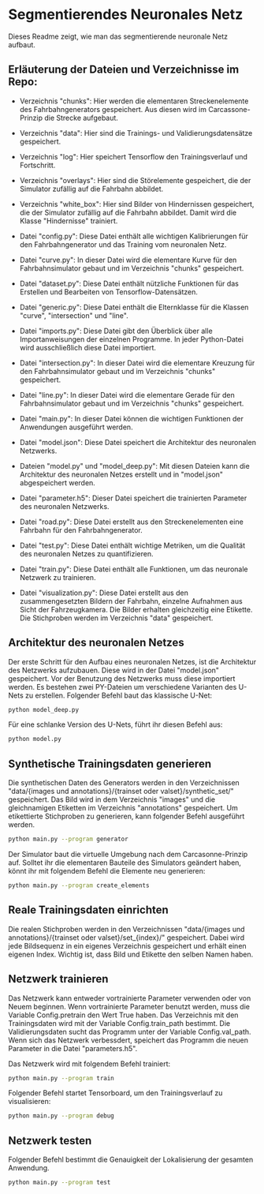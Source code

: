 # Segmentierendes Neuronales Netz

Dieses Readme zeigt, wie man das segmentierende neuronale Netz aufbaut.

## Erläuterung der Dateien und Verzeichnisse im Repo:
* Verzeichnis "chunks": 
Hier werden die elementaren Streckenelemente des Fahrbahngenerators gespeichert. 
Aus diesen wird im Carcassone-Prinzip die Strecke aufgebaut.

* Verzeichnis "data":
Hier sind die Trainings- und Validierungsdatensätze gespeichert.

* Verzeichnis "log":
Hier speichert Tensorflow den Trainingsverlauf und Fortschritt.

* Verzeichnis "overlays":
Hier sind die Störelemente gespeichert, die der Simulator zufällig auf die Fahrbahn abbildet.

* Verzeichnis "white_box":
Hier sind Bilder von Hindernissen gespeichert, die der Simulator zufällig auf die Fahrbahn abbildet. 
Damit wird die Klasse "Hindernisse" trainiert.

* Datei "config.py":
Diese Datei enthält alle wichtigen Kalibrierungen für den Fahrbahngenerator und das Training vom 
neuronalen Netz.

* Datei "curve.py":
In dieser Datei wird die elementare Kurve für den Fahrbahnsimulator gebaut und im Verzeichnis 
"chunks" gespeichert.

* Datei "dataset.py":
Diese Datei enthält nützliche Funktionen für das Erstellen und Bearbeiten von Tensorflow-Datensätzen.

* Datei "generic.py":
Diese Datei enthält die Elternklasse für die Klassen "curve", "intersection" und "line".

* Datei "imports.py":
Diese Datei gibt den Überblick über alle Importanweisungen der einzelnen Programme. 
In jeder Python-Datei wird ausschließlich diese Datei importiert.

* Datei "intersection.py":
In dieser Datei wird die elementare Kreuzung für den Fahrbahnsimulator gebaut und im Verzeichnis 
"chunks" gespeichert.

* Datei "line.py":
In dieser Datei wird die elementare Gerade für den Fahrbahnsimulator gebaut und im Verzeichnis 
"chunks" gespeichert.

* Datei "main.py":
In dieser Datei können die wichtigen Funktionen der Anwendungen ausgeführt werden.

* Datei "model.json":
Diese Datei speichert die Architektur des neuronalen Netzwerks.

* Dateien "model.py" und "model_deep.py":
Mit diesen Dateien kann die Architektur des neuronalen Netzes erstellt und in "model.json" abgespeichert werden.

* Datei "parameter.h5":
Dieser Datei speichert die trainierten Parameter des neuronalen Netzwerks.

* Datei "road.py":
Diese Datei erstellt aus den Streckenelementen eine Fahrbahn für den Fahrbahngenerator.

* Datei "test.py":
Diese Datei enthält wichtige Metriken, um die Qualität des neuronalen Netzes zu quantifizieren.

* Datei "train.py":
Diese Datei enthält alle Funktionen, um das neuronale Netzwerk zu trainieren.

* Datei "visualization.py":
Diese Datei erstellt aus den zusammengesetzten Bildern der Fahrbahn, einzelne Aufnahmen aus Sicht der Fahrzeugkamera.
Die Bilder erhalten gleichzeitig eine Etikette. Die Stichproben werden im Verzeichnis "data" gespeichert.

## Architektur des neuronalen Netzes
Der erste Schritt für den Aufbau eines neuronalen Netzes, ist die Architektur des Netzwerks aufzubauen.
Diese wird in der Datei "model.json" gespeichert. Vor der Benutzung des Netzwerks muss diese importiert werden.
Es bestehen zwei PY-Dateien um verschiedene Varianten des U-Nets zu erstellen.
Folgender Befehl baut das klassische U-Net:

``` bash
python model_deep.py
```

Für eine schlanke Version des U-Nets, führt ihr diesen Befehl aus:

``` bash
python model.py
```

## Synthetische Trainingsdaten generieren
Die synthetischen Daten des Generators werden in den Verzeichnissen "data/{images und annotations}/{trainset oder valset}/synthetic_set/" gespeichert.
Das Bild wird in dem Verzeichnis "images" und die gleichnamigen Etiketten im Verzeichnis "annotations" gespeichert.
Um etikettierte Stichproben zu generieren, kann folgender Befehl ausgeführt werden.

``` bash
python main.py --program generator
```

Der Simulator baut die virtuelle Umgebung nach dem Carcasonne-Prinzip auf. 
Solltet ihr die elementaren Bauteile des Simulators geändert haben, könnt ihr mit folgendem Befehl die Elemente neu generieren:

``` bash
python main.py --program create_elements
```

## Reale Trainingsdaten einrichten

Die realen Stichproben werden in den Verzeichnissen  "data/{images und annotations}/{trainset oder valset}/set_{index}/" gespeichert.
Dabei wird jede Bildsequenz in ein eigenes Verzeichnis gespeichert und erhält einen eigenen Index.
Wichtig ist, dass Bild und Etikette den selben Namen haben.

## Netzwerk trainieren

Das Netzwerk kann entweder vortrainierte Parameter verwenden oder von Neuem beginnen. 
Wenn vortrainierte Parameter benutzt werden, muss die Variable Config.pretrain den Wert True haben.
Das Verzeichnis mit den Trainingsdaten wird mit der Variable Config.train_path bestimmt.
Die Validierungsdaten sucht das Programm unter der Variable Config.val_path.
Wenn sich das Netzwerk verbessdert, speichert das Programm die neuen Parameter in die Datei "parameters.h5".

Das Netzwerk wird mit folgendem Befehl trainiert:

``` bash
python main.py --program train
```

Folgender Befehl startet Tensorboard, um den Trainingsverlauf zu visualisieren:
``` bash
python main.py --program debug
```

## Netzwerk testen

Folgender Befehl bestimmt die Genauigkeit der Lokalisierung der gesamten Anwendung.

``` bash
python main.py --program test
```